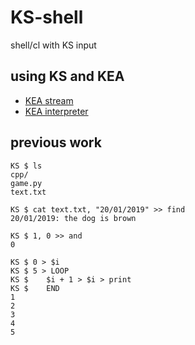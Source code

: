 # KS-shell
shell/cl with KS input

## using KS and KEA

- [KEA stream](https://github.com/KEA-corp/KEA-stream)
- [KEA interpreter](https://github.com/KEA-corp/simple-py)

## previous work
```console
KS $ ls
cpp/
game.py
text.txt

KS $ cat text.txt, "20/01/2019" >> find
20/01/2019: the dog is brown

KS $ 1, 0 >> and
0

KS $ 0 > $i
KS $ 5 > LOOP
KS $    $i + 1 > $i > print
KS $    END
1
2
3
4
5
```